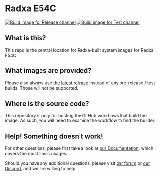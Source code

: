 # Radxa E54C
[![Build image for Release channel](https://github.com/radxa-build/radxa-e54c/actions/workflows/build.yaml/badge.svg)](https://github.com/radxa-build/radxa-e54c/actions/workflows/build.yaml) [![Build image for Test channel](https://github.com/radxa-build/radxa-e54c/actions/workflows/test.yaml/badge.svg)](https://github.com/radxa-build/radxa-e54c/actions/workflows/test.yaml)

## What is this?

This repo is the central location for Radxa-built system images for Radxa E54C.

## What images are provided?

Please also always use [the latest release](https://github.com/radxa-build/radxa-e54c/releases/latest) instead of any pre-release / test builds. Those will not be supported.

## Where is the source code?

This repository is only for hosting the GitHub workflows that build the image. As such, you will need to examine the workflow to find the builder.

## Help! Something doesn't work!

For other questions, please first take a look at [our Documentation](https://docs.radxa.com), which covers the most basic usages.

Should you have any additional questions, please visit [our forum](https://forum.radxa.com/) or [our Discord](https://rock.sh/go), and we are willing to help.
